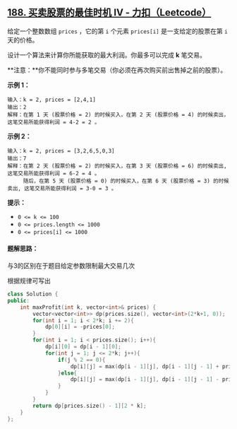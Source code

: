 ## [188. 买卖股票的最佳时机 IV - 力扣（Leetcode）](https://leetcode.cn/problems/best-time-to-buy-and-sell-stock-iv/description/)

给定一个整数数组 `prices` ，它的第 `i` 个元素 `prices[i]` 是一支给定的股票在第 `i` 天的价格。

设计一个算法来计算你所能获取的最大利润。你最多可以完成 **k** 笔交易。

**注意：**你不能同时参与多笔交易（你必须在再次购买前出售掉之前的股票）。

 

**示例 1：**

```
输入：k = 2, prices = [2,4,1]
输出：2
解释：在第 1 天 (股票价格 = 2) 的时候买入，在第 2 天 (股票价格 = 4) 的时候卖出，这笔交易所能获得利润 = 4-2 = 2 。
```

**示例 2：**

```
输入：k = 2, prices = [3,2,6,5,0,3]
输出：7
解释：在第 2 天 (股票价格 = 2) 的时候买入，在第 3 天 (股票价格 = 6) 的时候卖出, 这笔交易所能获得利润 = 6-2 = 4 。
     随后，在第 5 天 (股票价格 = 0) 的时候买入，在第 6 天 (股票价格 = 3) 的时候卖出, 这笔交易所能获得利润 = 3-0 = 3 。
```

 

**提示：**

- `0 <= k <= 100`
- `0 <= prices.length <= 1000`
- `0 <= prices[i] <= 1000`

#### **题解思路：**

与3的区别在于题目给定参数限制最大交易几次

根据规律可写出

```c++
class Solution {
public:
    int maxProfit(int k, vector<int>& prices) {
        vector<vector<int>> dp(prices.size(), vector<int>(2*k+1, 0));
        for(int i = 1; i < 2*k; i += 2){
            dp[0][i] = -prices[0];
        }
        for(int i = 1; i < prices.size(); i++){
            dp[i][0] = dp[i - 1][0];
            for(int j = 1; j <= 2*k; j++){
                if(j % 2 == 0){
                    dp[i][j] = max(dp[i - 1][j], dp[i - 1][j - 1] + prices[i]);
                }else{
                    dp[i][j] = max(dp[i - 1][j], dp[i - 1][j - 1] - prices[i]);
                }
            }
        }
        return dp[prices.size() - 1][2 * k];
    }
};
```

